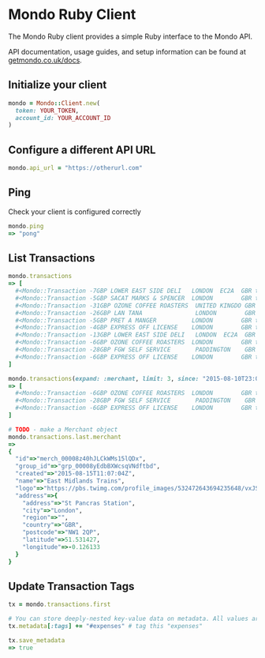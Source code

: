 # Mondo Ruby Client

The Mondo Ruby client provides a simple Ruby interface to the Mondo API.

API documentation, usage guides, and setup information can be found at [getmondo.co.uk/docs](https://getmondo.co.uk/docs/).

## Initialize your client

```ruby
mondo = Mondo::Client.new(
  token: YOUR_TOKEN,
  account_id: YOUR_ACCOUNT_ID
)
```

## Configure a different API URL
```ruby
mondo.api_url = "https://otherurl.com"
```

## Ping

Check your client is configured correctly

```ruby
mondo.ping
=> "pong"
```

## List Transactions

```ruby
mondo.transactions
=> [
  #<Mondo::Transaction -7GBP LOWER EAST SIDE DELI   LONDON  EC2A  GBR tx_00008zphrT5MZQoOhLbTur>,
  #<Mondo::Transaction -5GBP SACAT MARKS & SPENCER  LONDON        GBR tx_00008zqEXy8SiMLdEqVVmT>,
  #<Mondo::Transaction -31GBP OZONE COFFEE ROASTERS  UNITED KINGDO GBR tx_00008zrYsmW9IVgPz3bUiv>,
  #<Mondo::Transaction -26GBP LAN TANA               LONDON        GBR tx_00008zru1CYoS6lW6nhpeD>,
  #<Mondo::Transaction -5GBP PRET A MANGER          LONDON        GBR tx_00008zvemPnUEdNo8attNB>,
  #<Mondo::Transaction -4GBP EXPRESS OFF LICENSE    LONDON        GBR tx_00008zxnkK6vh3rvN38W6z>,
  #<Mondo::Transaction -13GBP LOWER EAST SIDE DELI   LONDON  EC2A  GBR tx_00008zy3PP7LTxxiXVEXAn>,
  #<Mondo::Transaction -6GBP OZONE COFFEE ROASTERS  LONDON        GBR tx_00008zy8VxynHJGWOqY3aD>,
  #<Mondo::Transaction -28GBP FGW SELF SERVICE       PADDINGTON    GBR tx_00008zyGtoILjhPUwlZli5>,
  #<Mondo::Transaction -6GBP EXPRESS OFF LICENSE    LONDON        GBR tx_00008zzwuRFvGsQCml15Kj>
]

mondo.transactions(expand: :merchant, limit: 3, since: "2015-08-10T23:00:00Z")
=> [
  #<Mondo::Transaction -6GBP OZONE COFFEE ROASTERS  LONDON        GBR tx_00008zy8VxynHJGWOqY3aD>,
  #<Mondo::Transaction -28GBP FGW SELF SERVICE       PADDINGTON    GBR tx_00008zyGtoILjhPUwlZli5>,
  #<Mondo::Transaction -6GBP EXPRESS OFF LICENSE    LONDON        GBR tx_00008zzwuRFvGsQCml15Kj>
]

# TODO - make a Merchant object
mondo.transactions.last.merchant
=>
{
  "id"=>"merch_00008z40hJLCkWMs15lQDx",
  "group_id"=>"grp_00008yEdbBXWcsqVNdftbd",
  "created"=>"2015-08-15T11:07:04Z",
  "name"=>"East Midlands Trains",
  "logo"=>"https://pbs.twimg.com/profile_images/532472643694235648/vxJSda4F_400x400.png",
  "address"=>{
    "address"=>"St Pancras Station",
    "city"=>"London",
    "region"=>"",
    "country"=>"GBR",
    "postcode"=>"NW1 2QP",
    "latitude"=>51.531427,
    "longitude"=>-0.126133
  }
}
```

## Update Transaction Tags

```ruby
tx = mondo.transactions.first

# You can store deeply-nested key-value data on metadata. All values are stored & returned as strings.
tx.metadata[:tags] += "#expenses" # tag this "expenses"

tx.save_metadata
=> true
```
